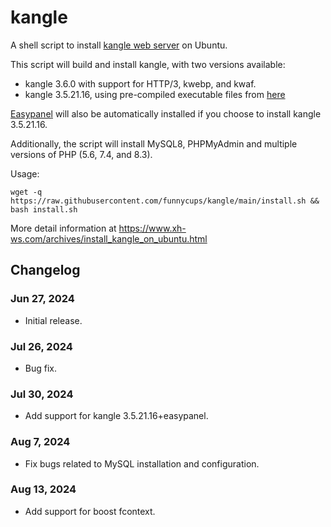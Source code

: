 # kangle
A shell script to install [kangle web server](https://github.com/keengo99/kangle) on Ubuntu.

This script will build and install kangle, with two versions available:

* kangle 3.6.0 with support for HTTP/3, kwebp, and kwaf.
* kangle 3.5.21.16, using pre-compiled executable files from [here](https://github.com/1265578519/kangle)

[Easypanel](https://github.com/netcccyun/easypanel) will also be automatically installed if you choose to install kangle 3.5.21.16.

Additionally, the script will install MySQL8, PHPMyAdmin and multiple versions of PHP (5.6, 7.4, and 8.3).

Usage:

```shell
wget -q https://raw.githubusercontent.com/funnycups/kangle/main/install.sh && bash install.sh
```
More detail information at https://www.xh-ws.com/archives/install_kangle_on_ubuntu.html

## Changelog
### Jun 27, 2024
- Initial release.

### Jul 26, 2024
- Bug fix.

### Jul 30, 2024
- Add support for kangle 3.5.21.16+easypanel.

### Aug 7, 2024
- Fix bugs related to MySQL installation and configuration.

### Aug 13, 2024
- Add support for boost fcontext.

